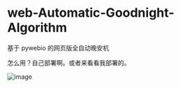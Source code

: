 # web-Automatic-Goodnight-Algorithm
 基于 pywebio 的网页版全自动晚安机

怎么用？自己部署啊。或者来看看我部署的。

![image](https://user-images.githubusercontent.com/41439182/171025070-a3ed5835-5323-408b-8a82-86080e17ccf5.png)
